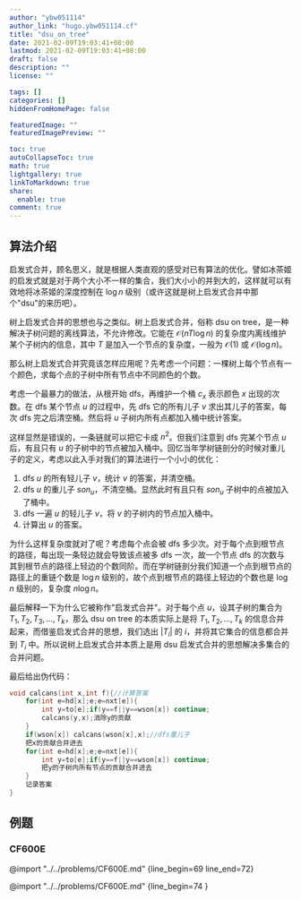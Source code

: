 ```yaml
---
author: "ybw051114"
author_link: "hugo.ybw051114.cf"
title: "dsu_on_tree"
date: 2021-02-09T19:03:41+08:00
lastmod: 2021-02-09T19:03:41+08:00
draft: false
description: ""
license: ""

tags: []
categories: []
hiddenFromHomePage: false

featuredImage: ""
featuredImagePreview: ""

toc: true
autoCollapseToc: true
math: true
lightgallery: true
linkToMarkdown: true
share:
  enable: true
comment: true
---
```


## 算法介绍

启发式合并，顾名思义，就是根据人类直观的感受对已有算法的优化。譬如冰茶姬的启发式就是对于两个大小不一样的集合，我们大小小的并到大的，这样就可以有效地将冰茶姬的深度控制在 $\log n$ 级别（或许这就是树上启发式合并中那个"dsu"的来历吧）。

树上启发式合并的思想也与之类似。树上启发式合并，俗称 dsu on tree，是一种解决子树问题的离线算法，不允许修改。它能在 $\mathcal O(nT\log n)$ 的复杂度内离线维护某个子树内的信息，其中 $T$ 是加入一个节点的复杂度，一般为 $\mathcal O(1)$ 或 $\mathcal O(\log n)$。

那么树上启发式合并究竟该怎样应用呢？先考虑一个问题：一棵树上每个节点有一个颜色，求每个点的子树中所有节点中不同颜色的个数。

考虑一个最暴力的做法，从根开始 dfs，再维护一个桶 $c_x$ 表示颜色 $x$ 出现的次数。在 dfs 某个节点 $u$ 的过程中，先 dfs 它的所有儿子 $v$ 求出其儿子的答案，每次 dfs 完之后清空桶。然后将 $u$ 子树内所有点都加入桶中统计答案。

这样显然是错误的，一条链就可以把它卡成 $n^2$。但我们注意到 dfs 完某个节点 $u$ 后，有且只有 $u$ 的子树中的节点被加入桶中。回忆当年学树链剖分的时候对重儿子的定义，考虑以此入手对我们的算法进行一个小小的优化：

1.  dfs $u$ 的所有轻儿子 $v$，统计 $v$ 的答案，并清空桶。
2.  dfs $u$ 的重儿子 $son_u$，不清空桶。显然此时有且只有 $son_u$ 子树中的点被加入了桶中。
3.  dfs 一遍 $u$ 的轻儿子 $v$，将 $v$ 的子树内的节点加入桶中。
4.  计算出 $u$ 的答案。

为什么这样复杂度就对了呢？考虑每个点会被 dfs 多少次。对于每个点到根节点的路径，每出现一条轻边就会导致该点被多 dfs 一次，故一个节点 dfs 的次数与其到根节点的路径上轻边的个数同阶。而在学树链剖分我们知道一个点到根节点的路径上的重链个数是 $\log n$ 级别的，故个点到根节点的路径上轻边的个数也是 $\log n$ 级别的，复杂度 $n\log n$。

最后解释一下为什么它被称作"启发式合并"。对于每个点 $u$，设其子树的集合为 $T_1, T_2, T_3, \dots, T_k$，那么 dsu on tree 的本质实际上是将 $T_1, T_2, \dots, T_k$ 的信息合并起来，而借鉴启发式合并的思想，我们选出 $|T_i|$ 的 $i$，并将其它集合的信息都合并到 $T_i$ 中。所以说树上启发式合并本质上是用 dsu 启发式合并的思想解决多集合的合并问题。

最后给出伪代码：

``` cpp
void calcans(int x,int f){//计算答案
	for(int e=hd[x];e;e=nxt[e]){
		int y=to[e];if(y==f||y==wson[x]) continue;
		calcans(y,x);消除y的贡献
	}
	if(wson[x]) calcans(wson[x],x);//dfs重儿子
	把x的贡献合并进去
	for(int e=hd[x];e;e=nxt[e]){
		int y=to[e];if(y==f||y==wson[x]) continue;
		把y的子树内所有节点的贡献合并进去
	}
    记录答案
}
```

## 例题

### CF600E

@import "../../problems/CF600E.md" {line_begin=69 line_end=72}

@import "../../problems/CF600E.md" {line_begin=74 }

